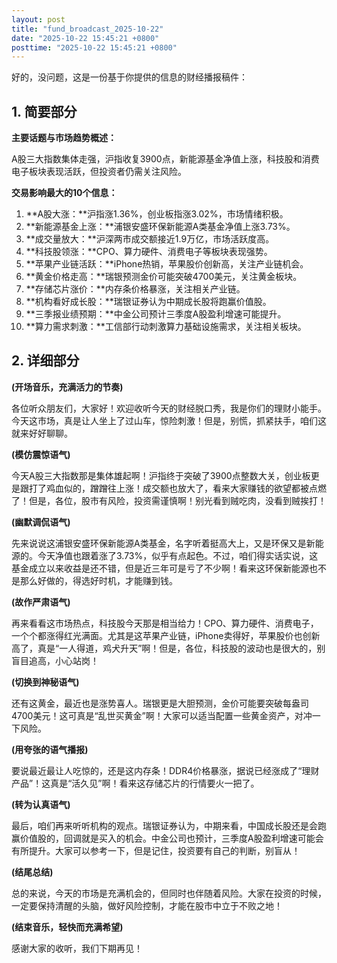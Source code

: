 ```yaml
---
layout: post
title: "fund_broadcast_2025-10-22"
date: "2025-10-22 15:45:21 +0800"
posttime: "2025-10-22 15:45:21 +0800"
---
```


好的，没问题，这是一份基于你提供的信息的财经播报稿件：

## 1. 简要部分

**主要话题与市场趋势概述：**

A股三大指数集体走强，沪指收复3900点，新能源基金净值上涨，科技股和消费电子板块表现活跃，但投资者仍需关注风险。

**交易影响最大的10个信息：**

1.  **A股大涨：**沪指涨1.36%，创业板指涨3.02%，市场情绪积极。
2.  **新能源基金上涨：**浦银安盛环保新能源A类基金净值上涨3.73%。
3.  **成交量放大：**沪深两市成交额接近1.9万亿，市场活跃度高。
4.  **科技股领涨：**CPO、算力硬件、消费电子等板块表现强势。
5.  **苹果产业链活跃：**iPhone热销，苹果股价创新高，关注产业链机会。
6.  **黄金价格走高：**瑞银预测金价可能突破4700美元，关注黄金板块。
7.  **存储芯片涨价：**内存条价格暴涨，关注相关产业链。
8.  **机构看好成长股：**瑞银证券认为中期成长股将跑赢价值股。
9.  **三季报业绩预期：**中金公司预计三季度A股盈利增速可能提升。
10. **算力需求刺激：**工信部行动刺激算力基础设施需求，关注相关板块。

## 2. 详细部分

**(开场音乐，充满活力的节奏)**

各位听众朋友们，大家好！欢迎收听今天的财经脱口秀，我是你们的理财小能手。今天这市场，真是让人坐上了过山车，惊险刺激！但是，别慌，抓紧扶手，咱们这就来好好聊聊。

**(模仿震惊语气)**

今天A股三大指数那是集体雄起啊！沪指终于突破了3900点整数大关，创业板更是跟打了鸡血似的，蹭蹭往上涨！成交额也放大了，看来大家赚钱的欲望都被点燃了！但是，各位，股市有风险，投资需谨慎啊！别光看到贼吃肉，没看到贼挨打！

**(幽默调侃语气)**

先来说说这浦银安盛环保新能源A类基金，名字听着挺高大上，又是环保又是新能源的。今天净值也跟着涨了3.73%，似乎有点起色。不过，咱们得实话实说，这基金成立以来收益是还不错，但是近三年可是亏了不少啊！看来这环保新能源也不是那么好做的，得选好时机，才能赚到钱。

**(故作严肃语气)**

再来看看这市场热点，科技股今天那是相当给力！CPO、算力硬件、消费电子，一个个都涨得红光满面。尤其是这苹果产业链，iPhone卖得好，苹果股价也创新高了，真是“一人得道，鸡犬升天”啊！但是，各位，科技股的波动也是很大的，别盲目追高，小心站岗！

**(切换到神秘语气)**

还有这黄金，最近也是涨势喜人。瑞银更是大胆预测，金价可能要突破每盎司4700美元！这可真是“乱世买黄金”啊！大家可以适当配置一些黄金资产，对冲一下风险。

**(用夸张的语气播报)**

要说最近最让人吃惊的，还是这内存条！DDR4价格暴涨，据说已经涨成了“理财产品”！这真是“活久见”啊！看来这存储芯片的行情要火一把了。

**(转为认真语气)**

最后，咱们再来听听机构的观点。瑞银证券认为，中期来看，中国成长股还是会跑赢价值股的，回调就是买入的机会。中金公司也预计，三季度A股盈利增速可能会有所提升。大家可以参考一下，但是记住，投资要有自己的判断，别盲从！

**(结尾总结)**

总的来说，今天的市场是充满机会的，但同时也伴随着风险。大家在投资的时候，一定要保持清醒的头脑，做好风险控制，才能在股市中立于不败之地！

**(结束音乐，轻快而充满希望)**

感谢大家的收听，我们下期再见！